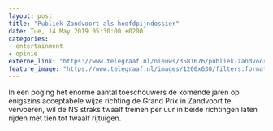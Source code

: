 ```yaml
---
layout: post
title: "Publiek Zandvoort als hoofdpijndossier"
date: Tue, 14 May 2019 05:30:00 +0200
categories: 
- entertainment 
- opinie 
externe_link: "https://www.telegraaf.nl/nieuws/3581676/publiek-zandvoort-als-hoofdpijndossier"
feature_image: "https://www.telegraaf.nl/images/1200x630/filters:format(jpeg):quality(80)/cdn-kiosk-api.telegraaf.nl/8b83efca-75c6-11e9-bc09-0255c322e81b.jpg"
---
```


<p class="intro">In een poging het enorme aantal toeschouwers de komende jaren op enigszins acceptabele wijze richting de Grand Prix in Zandvoort te vervoeren, wil de NS straks twaalf treinen per uur in beide richtingen laten rijden met tien tot twaalf rijtuigen.</p>
